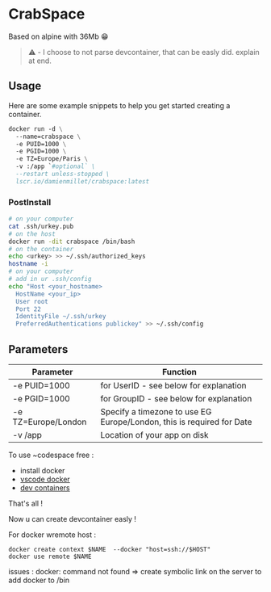 # CrabSpace

Based on alpine with 36Mb 😁

> ⚠️ - I choose to not parse devcontainer, that can be easly did.
> explain at end.

## Usage

Here are some example snippets to help you get started creating a container.

```dockerfile
docker run -d \
  --name=crabspace \
  -e PUID=1000 \
  -e PGID=1000 \
  -e TZ=Europe/Paris \
  -v :/app `#optional` \
  --restart unless-stopped \
  lscr.io/damienmillet/crabspace:latest
```

### PostInstall

```bash
# on your computer
cat .ssh/urkey.pub
# on the host
docker run -dit crabspace /bin/bash
# on the container
echo <urkey> >> ~/.ssh/authorized_keys
hostname -i
# on your computer
# add in ur .ssh/config
echo "Host <your_hostname>
  HostName <your_ip>
  User root
  Port 22
  IdentityFile ~/.ssh/urkey
  PreferredAuthentications publickey" >> ~/.ssh/config
```

## Parameters

| Parameter           | Function                                                     |
| ------------------- | ------------------------------------------------------------ |
| -e PUID=1000        | for UserID - see below for explanation                       |
| -e PGID=1000        | for GroupID - see below for explanation                      |
| -e TZ=Europe/London | Specify a timezone to use EG Europe/London, this is required for Date |
| -v /app             | Location of your app on disk                                 |


To use ~codespace free : 
- install docker  
- [vscode docker](https://marketplace.visualstudio.com/items?itemName=ms-azuretools.vscode-docker) 
- [dev containers](https://marketplace.visualstudio.com/items?itemName=ms-vscode-remote.remote-containers)

That's all !

Now u can create devcontainer easly !

For docker wremote host : 

```shell
docker create context $NAME  --docker "host=ssh://$HOST"
docker use remote $NAME
```

issues : 
docker: command not found => create symbolic link on the server to add docker to /bin






